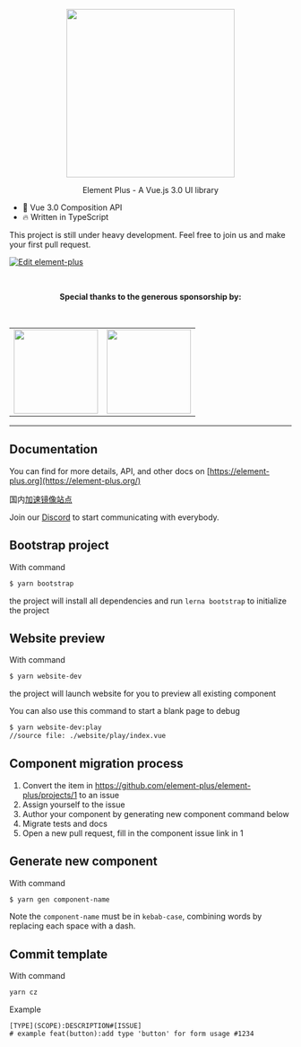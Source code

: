 <p align="center">
  <img width="300px" src="https://user-images.githubusercontent.com/10731096/95823103-9ce15780-0d5f-11eb-8010-1bd1b5910d4f.png">
</p>

<p align="center">Element Plus - A Vue.js 3.0 UI library</p>

* 💪 Vue 3.0 Composition API
* 🔥 Written in TypeScript

This project is still under heavy development. Feel free to join us and make your first pull request.

[![Edit element-plus](https://codesandbox.io/static/img/play-codesandbox.svg)](https://codesandbox.io/s/element-plus-ncxnt?fontsize=14&hidenavigation=1&theme=dark)

<br/>
<p align="center">
  <b>Special thanks to the generous sponsorship by:</b>
</p>
<br/>
<table align="center" cellspacing="0" cellpadding="0">
  <tbody>
    <tr>
      <td align="center" valign="middle">
        <a href="https://www.duohui.cn/?utm_source=element&utm_medium=web&utm_campaign=element-index" target="_blank">
          <img width="150px" src="https://user-images.githubusercontent.com/10731096/100414179-11741980-30b4-11eb-9ee3-4d0a30d4e21d.png">
        </a>
      </td>
      <td align="center" valign="middle">
        <a href="https://bit.dev/?from=element-ui" target="_blank">
          <img width="150px" src="https://user-images.githubusercontent.com/10095631/41342907-e44e7196-6f2f-11e8-92f2-47702dc8f059.png">
        </a>
      </td>
    </tr>
  </tbody>
</table>

---

## Documentation
You can find for more details, API, and other docs on [https://element-plus.org](https://element-plus.org/)

国内[加速镜像站点](https://element-plus.gitee.io/)

Join our [Discord](https://discord.link/ElementPlus) to start communicating with everybody.

## Bootstrap project
With command
```bash
$ yarn bootstrap
```
the project will install all dependencies and run `lerna bootstrap` to initialize the project

## Website preview
With command
```bash
$ yarn website-dev
```
the project will launch website for you to preview all existing component

You can also use this command to start a blank page to debug
```bash
$ yarn website-dev:play
//source file: ./website/play/index.vue
```
## Component migration process
1. Convert the item in https://github.com/element-plus/element-plus/projects/1 to an issue
2. Assign yourself to the issue
3. Author your component by generating new component command below
4. Migrate tests and docs
5. Open a new pull request, fill in the component issue link in 1

## Generate new component
With command
```bash
$ yarn gen component-name
```

Note the `component-name` must be in `kebab-case`, combining words by replacing each space with a dash.

## Commit template
With command
```bash
yarn cz
```

Example
```
[TYPE](SCOPE):DESCRIPTION#[ISSUE]
# example feat(button):add type 'button' for form usage #1234
```

